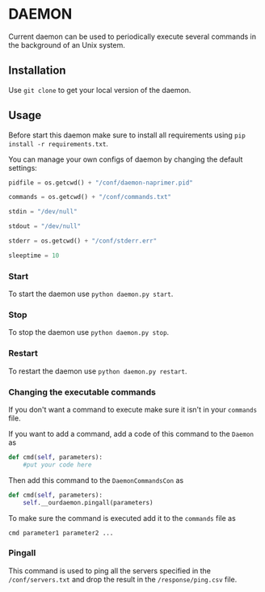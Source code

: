 # DAEMON

Current daemon can be used to periodically execute several commands in the background of an Unix system.

## Installation

Use `git clone` to get your local version of the daemon.

## Usage

Before start this daemon make sure to install all requirements using `pip install -r requirements.txt`.

You can manage your own configs of daemon by changing the default settings:
```python
pidfile = os.getcwd() + "/conf/daemon-naprimer.pid"

commands = os.getcwd() + "/conf/commands.txt"

stdin = "/dev/null"

stdout = "/dev/null"

stderr = os.getcwd() + "/conf/stderr.err"

sleeptime = 10
```

### Start

To start the daemon use `python daemon.py start`.

### Stop

To stop the daemon use `python daemon.py stop`.

### Restart

To restart the daemon use `python daemon.py restart`.

### Changing the executable commands

If you don't want a command to execute make sure it isn't in your `commands` file.

If you want to add a command, add a code of this command to the `Daemon` as

```python
def cmd(self, parameters):
	#put your code here
```

Then add this command to the `DaemonCommandsCon` as

```python
def cmd(self, parameters):
	self.__ourdaemon.pingall(parameters)
```

To make sure the command is executed add it to the `commands` file as

```
cmd parameter1 parameter2 ...
```

### Pingall

This command is used to ping all the servers specified in the `/conf/servers.txt` and drop the result in the `/response/ping.csv` file.

